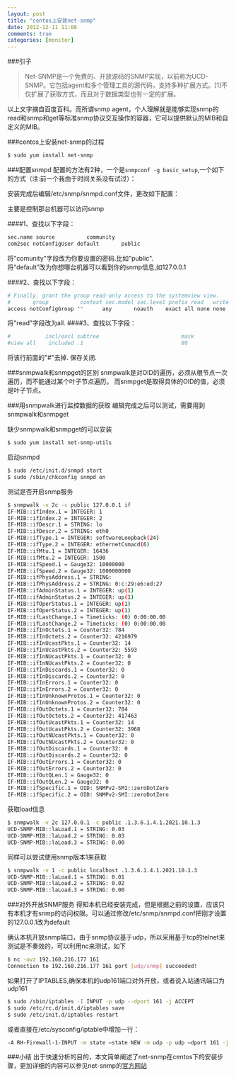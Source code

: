```yaml
---
layout: post
title: "centos上安装net-snmp"
date: 2012-12-11 11:08
comments: true
categories: [monitor]
---
```

###引子
> Net-SNMP是一个免费的、开放源码的SNMP实现，以前称为UCD-SNMP。它包括agent和多个管理工具的源代码，支持多种扩展方式。[1]不仅扩展了获取方式，而且对于数据类型也有一定的扩展。

以上文字摘自百度百科。而所谓snmp agent，个人理解就是能够实现snmp的read和snmp和get等标准snmp协议交互操作的容器，它可以提供默认的MIB和自定义的MIB。

###centos上安装net-snmp的过程

```sh
$ sudo yum install net-snmp
```


###配置snmpd
配置的方法有2种，一个是` snmpconf -g basic_setup `,一个如下的方式（注:前一个我由于时间关系没有试过）：

安装完成后编辑/etc/snmp/snmpd.conf文件，更改如下配置：

主要是控制那台机器可以访问snmp

####1、查找以下字段：

```sh
sec.name source          community
com2sec notConfigUser default       public
```

将"comunity"字段改为你要设置的密码.比如"public".                                            
将“default”改为你想哪台机器可以看到你的snmp信息,如127.0.0.1

####2、查找以下字段：

```sh
# Finally, grant the group read-only access to the systemview view.
#       group          context sec.model sec.level prefix read   write notif
access notConfigGroup ""      any       noauth    exact all none none
```

将"read"字段改为all.
####3、查找以下字段：

```sh
#           incl/excl subtree                          mask
#view all    included .1                               80
```

将该行前面的"#"去掉.
保存关闭.

###snmpwalk和snmpget的区别
snmpwalk是对OID的遍历，必须从根节点一次遍历，而不能通过某个叶子节点遍历。
而snmpget是取得具体的OID的值，必须是叶子节点。

###用snmpwalk进行监控数据的获取
编辑完成之后可以测试，需要用到snmpwalk和snmpget

缺少snmpwalk和snmpget的可以安装

```sh
$ sudo yum install net-snmp-utils
```

启动snmpd

```sh
$ sudo /etc/init.d/snmpd start
$ sudo /sbin/chkconfig snmpd on
```

测试是否开启snmp服务

```sh
$ snmpwalk -v 2c -c public 127.0.0.1 if
IF-MIB::ifIndex.1 = INTEGER: 1
IF-MIB::ifIndex.2 = INTEGER: 2
IF-MIB::ifDescr.1 = STRING: lo
IF-MIB::ifDescr.2 = STRING: eth0
IF-MIB::ifType.1 = INTEGER: softwareLoopback(24)
IF-MIB::ifType.2 = INTEGER: ethernetCsmacd(6)
IF-MIB::ifMtu.1 = INTEGER: 16436
IF-MIB::ifMtu.2 = INTEGER: 1500
IF-MIB::ifSpeed.1 = Gauge32: 10000000
IF-MIB::ifSpeed.2 = Gauge32: 1000000000
IF-MIB::ifPhysAddress.1 = STRING:
IF-MIB::ifPhysAddress.2 = STRING: 0:c:29:e6:ed:27
IF-MIB::ifAdminStatus.1 = INTEGER: up(1)
IF-MIB::ifAdminStatus.2 = INTEGER: up(1)
IF-MIB::ifOperStatus.1 = INTEGER: up(1)
IF-MIB::ifOperStatus.2 = INTEGER: up(1)
IF-MIB::ifLastChange.1 = Timeticks: (0) 0:00:00.00
IF-MIB::ifLastChange.2 = Timeticks: (0) 0:00:00.00
IF-MIB::ifInOctets.1 = Counter32: 784
IF-MIB::ifInOctets.2 = Counter32: 4216979
IF-MIB::ifInUcastPkts.1 = Counter32: 14
IF-MIB::ifInUcastPkts.2 = Counter32: 5593
IF-MIB::ifInNUcastPkts.1 = Counter32: 0
IF-MIB::ifInNUcastPkts.2 = Counter32: 0
IF-MIB::ifInDiscards.1 = Counter32: 0
IF-MIB::ifInDiscards.2 = Counter32: 0
IF-MIB::ifInErrors.1 = Counter32: 0
IF-MIB::ifInErrors.2 = Counter32: 0
IF-MIB::ifInUnknownProtos.1 = Counter32: 0
IF-MIB::ifInUnknownProtos.2 = Counter32: 0
IF-MIB::ifOutOctets.1 = Counter32: 784
IF-MIB::ifOutOctets.2 = Counter32: 417463
IF-MIB::ifOutUcastPkts.1 = Counter32: 14
IF-MIB::ifOutUcastPkts.2 = Counter32: 3968
IF-MIB::ifOutNUcastPkts.1 = Counter32: 0
IF-MIB::ifOutNUcastPkts.2 = Counter32: 0
IF-MIB::ifOutDiscards.1 = Counter32: 0
IF-MIB::ifOutDiscards.2 = Counter32: 0
IF-MIB::ifOutErrors.1 = Counter32: 0
IF-MIB::ifOutErrors.2 = Counter32: 0
IF-MIB::ifOutQLen.1 = Gauge32: 0
IF-MIB::ifOutQLen.2 = Gauge32: 0
IF-MIB::ifSpecific.1 = OID: SNMPv2-SMI::zeroDotZero
IF-MIB::ifSpecific.2 = OID: SNMPv2-SMI::zeroDotZero
```

获取load信息

```sh
$ snmpwalk -v 2c 127.0.0.1 -c public .1.3.6.1.4.1.2021.10.1.3
UCD-SNMP-MIB::laLoad.1 = STRING: 0.03
UCD-SNMP-MIB::laLoad.2 = STRING: 0.03
UCD-SNMP-MIB::laLoad.3 = STRING: 0.00
```

同样可以尝试使用snmp版本1来获取

```sh
$ snmpwalk -v 1 -c public localhost .1.3.6.1.4.1.2021.10.1.3
UCD-SNMP-MIB::laLoad.1 = STRING: 0.01
UCD-SNMP-MIB::laLoad.2 = STRING: 0.02
UCD-SNMP-MIB::laLoad.3 = STRING: 0.00
```


###对外开放SNMP服务
得知本机已经安装完成，但是根据之前的设置，应该只有本机才有snmp的访问权限。可以通过修改/etc/snmp/snmpd.conf把刚才设置的127.0.0.1改为default


确认本机开放snmp端口，由于snmp协议基于udp，所以采用基于tcp的telnet来测试是不奏效的，可以利用nc来测试，如下

```sh
$ nc -uvz 192.168.216.177 161
Connection to 192.168.216.177 161 port [udp/snmp] succeeded!
```

如果打开了IPTABLES,确保本机的udp161端口对外开放，或者说入站通讯端口为udp161

```sh
$ sudo /sbin/iptables -I INPUT -p udp --dport 161 -j ACCEPT
$ sudo /etc/rc.d/init.d/iptables save
$ sudo /etc/init.d/iptables restart
```

或者直接在/etc/sysconfig/iptable中增加一行：

```sh
-A RH-Firewall-1-INPUT -m state –state NEW -m udp -p udp –dport 161 -j ACCEPT
```

###小结
出于快速分析的目的，本文简单阐述了net-snmp在centos下的安装步骤，更加详细的内容可以参见net-snmp的[官方网站](http://www.net-snmp.org/)

